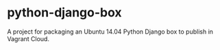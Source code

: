 # python-django-box
A project for packaging an Ubuntu 14.04 Python Django box to publish in Vagrant Cloud.
